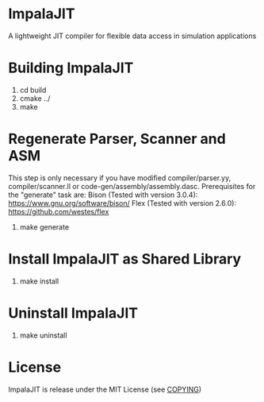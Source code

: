 # ImpalaJIT
A lightweight JIT compiler for flexible data access in simulation applications

# Building ImpalaJIT
1. cd build
2. cmake ../
3. make

# Regenerate Parser, Scanner and ASM
This step is only necessary if you have modified compiler/parser.yy, compiler/scanner.ll or code-gen/assembly/assembly.dasc.
Prerequisites for the "generate" task are:
Bison (Tested with version 3.0.4): https://www.gnu.org/software/bison/
Flex (Tested with version 2.6.0): https://github.com/westes/flex

1. make generate

# Install ImpalaJIT as Shared Library
1. make install

# Uninstall ImpalaJIT
1. make uninstall

# License
ImpalaJIT is release under the MIT License (see [COPYING](COPYING))